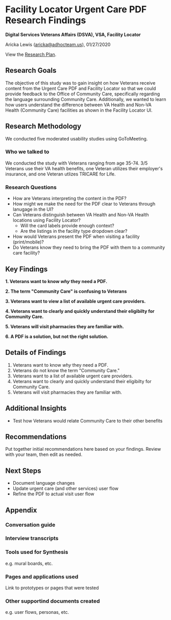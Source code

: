 # Facility Locator Urgent Care PDF Research Findings 
**Digital Services Veterans Affairs (DSVA), VSA, Facility Locator**<br>

Aricka Lewis (aricka@adhocteam.us), 01/27/2020

View the [Research Plan](https://github.com/department-of-veterans-affairs/va.gov-team/blob/master/products/facilities/facility-locator/research/user-research/urgent-care-PDF/research-plan.md).

## Research Goals 

The objective of this study was to gain insight on how Veterans receive content from the Urgent Care PDF and Facility Locator so that we could provide feedback to the Office of Community Care, specifically regarding the language surrounding Community Care. Additionally, we wanted to learn how users understand the difference between VA Health and Non-VA Health (Community Care) facilities as shown in the Facility Locator UI.

## Research Methodology 

We conducted five moderated usability studies using GoToMeeting.

### Who we talked to

We conducted the study with Veterans ranging from age 35-74. 3/5 Veterans use their VA health benefits, one Veteran utilizes their employer's insurance, and one Veteran utlizes TRICARE for Life.

### Research Questions

- How are Veterans interpreting the content in the PDF?
- How might we make the need for the PDF clear to Veterans through lanugage in the UI?
- Can Veterans distinguish between VA Health and Non-VA Health locations using Facility Locator?
  - Will the card labels provide enough context?
  - Are the listings in the facility type dropdown clear?
- How would Veterans present the PDF when visiting a facility (print/mobile)?
- Do Veterans know they need to bring the PDF with them to a community care facility?

## Key Findings
**1. Veterans want to know *why* they need a PDF.**

**2. The term "Community Care" is confusing to Veterans**

**3. Veterans want to view a list of available urgent care providers.**

**4. Veterans want to clearly and quickly understand their eligibilty for Community Care.**

**5. Veterans will visit pharmacies they are familiar with.**

**6. A PDF is a solution, but not the right solution.**

## Details of Findings
1. Veterans want to know *why* they need a PDF.
2. Veterans do not know the term "Community Care."
3. Veterans want to a list of available urgent care providers.
4. Veterans want to clearly and quickly understand their eligibilty for Community Care.
5. Veterans will visit pharmacies they are familiar with.

## Additional Insights
- Test how Veterans would relate Community Care to their other benefits

## Recommendations
Put together initial recommendations here based on your findings. Review with your team, then edit as needed.

## Next Steps
- Document language changes
- Update urgent care (and other services) user flow
- Refine the PDF to actual visit user flow

## Appendix
### Conversation guide

### Interview transcripts

### Tools used for Synthesis
e.g. mural boards, etc.  

### Pages and applications used
Link to prototypes or pages that were tested

### Other supportind documents created
e.g. user flows, personas, etc.

